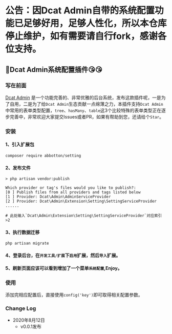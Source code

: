 # 公告：因Dcat Admin自带的系统配置功能已足够好用，足够人性化，所以本仓库停止维护，如有需要请自行fork，感谢各位支持。

## :clap:Dcat Admin系统配置插件:kissing_heart::kissing_heart:

### 写在前面
[Dcat Admin](https://github.com/jqhph/dcat-admin) 是一个功能完善的、非常优雅的后台系统，发布这款插件呢，一是为了自用，二是为了给`Dcat Admin`生态贡献一点绵薄之力，本插件支持`Dcat Admin`中常用的表单类型配置，`tree`、`hasMany`、`table`这3个比较特殊的表单类型正在逐步完善中，非常欢迎大家提交Issues或者PR，如果有帮助到您，还请给个`Star`。

### 安装

#### 1、引入扩展包
```shell script
composer require abbotton/setting
```

#### 2、发布文件
```shell script
> php artisan vendor:publish

Which provider or tag's files would you like to publish?:
[0 ] Publish files from all providers and tags listed below
[1 ] Provider: Dcat\Admin\AdminServiceProvider
[2 ] Provider: Dcat\Admin\Extension\Setting\SettingServiceProvider
......

# 此处输入`Dcat\Admin\Extension\Setting\SettingServiceProvider`对应索引
>2
```

#### 3、执行数据迁移
```shell script
php artisan migrate
```

#### 4、登录后台，在`开发工具/扩展`下`启用`扩展，然后`导入`扩展。

#### 5、刷新页面应该可以看到增加了一个菜单`系统配置`,Enjoy。

### 使用

添加完相应配置后，直接使用`config('key')`即可取得相关配置参数。

### Change Log
* 2020年8月12日
    - v0.0.1发布
